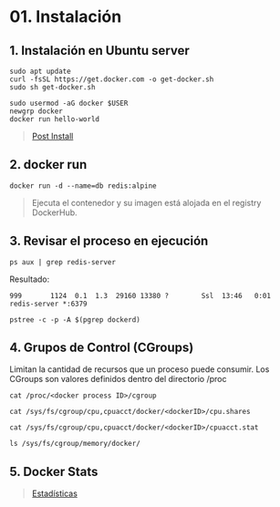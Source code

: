 # 01. Instalación <!-- omit in TOC -->

## 1. Instalación en Ubuntu server
```vim
sudo apt update
curl -fsSL https://get.docker.com -o get-docker.sh
sudo sh get-docker.sh

sudo usermod -aG docker $USER
newgrp docker
docker run hello-world
```
> [Post Install](https://docs.docker.com/engine/install/linux-postinstall/)

## 2. docker run
```vim
docker run -d --name=db redis:alpine
```
> Ejecuta el contenedor y su imagen está alojada en el registry DockerHub.

## 3. Revisar el proceso en ejecución
```vim
ps aux | grep redis-server
```
Resultado:
```vim
999       1124  0.1  1.3  29160 13380 ?        Ssl  13:46   0:01 redis-server *:6379
```

```vim
pstree -c -p -A $(pgrep dockerd)
```

## 4. Grupos de Control (CGroups)
Limitan la cantidad de recursos que un proceso puede consumir. Los CGroups son valores definidos dentro del directorio /proc

```vim
cat /proc/<docker process ID>/cgroup

cat /sys/fs/cgroup/cpu,cpuacct/docker/<dockerID>/cpu.shares

cat /sys/fs/cgroup/cpu,cpuacct/docker/<dockerID>/cpuacct.stat

ls /sys/fs/cgroup/memory/docker/
```

## 5. Docker Stats
> [Estadísticas](https://docs.docker.com/engine/reference/commandline/stats/ )

